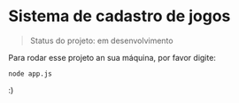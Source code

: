 <h1>Sistema de cadastro de jogos</h1>

> Status do projeto: em desenvolvimento

Para rodar esse projeto an sua máquina, por favor digite:

```
node app.js
```

:)